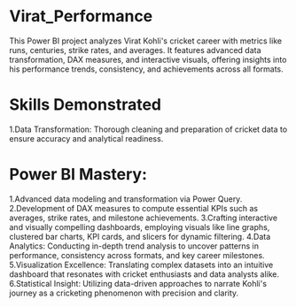 # Virat_Performance
This Power BI project analyzes Virat Kohli's cricket career with metrics like runs, centuries, strike rates, and averages. It features advanced data transformation, DAX measures, and interactive visuals, offering insights into his performance trends, consistency, and achievements across all formats.
# Skills Demonstrated
1.Data Transformation: Thorough cleaning and preparation of cricket data to ensure accuracy and analytical readiness.
# Power BI Mastery:
1.Advanced data modeling and transformation via Power Query.
2.Development of DAX measures to compute essential KPIs such as averages, strike rates, and milestone achievements.
3.Crafting interactive and visually compelling dashboards, employing visuals like line graphs, clustered bar charts, KPI cards, and slicers for dynamic filtering.
4.Data Analytics: Conducting in-depth trend analysis to uncover patterns in performance, consistency across formats, and key career milestones.
5.Visualization Excellence: Translating complex datasets into an intuitive dashboard that resonates with cricket enthusiasts and data analysts alike.
6.Statistical Insight: Utilizing data-driven approaches to narrate Kohli's journey as a cricketing phenomenon with precision and clarity.
